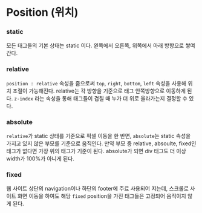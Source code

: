 # Position (위치)



### static

모든 태그들의 기본 상태는 static 이다. 왼쪽에서 오른쪽, 위쪽에서 아래 방향으로 쌓여간다.



### relative

`position : relative` 속성을 줌으로써 `top`, `right`, `bottom`, `left` 속성을 사용해 위치 조절이 가능해진다. relative는 각 방향을 기준으로 태그 안쪽방향으로 이동하게 된다. 
`z-index` 라는 속성을 통해 태그들이 겹칠 때 누가 더 위로 올라가는지 결정할 수 있다.



### absolute 

`relative`가 static 상태를 기준으로 픽셀 이동을 한 반면, `absolute`는 static 속성을 가지고 있지 않은 부모를 기준으로 움직인다. 만약 부모 중 relative, absoulte, fixed인 태그가 없다면 가장 위의 태그가 기준이 된다.
absolute가 되면 div 태그도 더 이상 width가 100%가 아니게 된다. 



### fixed

웹 사이트 상단의 navigation이나 하단의 footer에 주료 사용되어 지는데, 스크롤로 사이트 화면 이동을 하여도 해당 `fixed` position을 가진 태그들은 고정되어 움직이지 않게 된다.